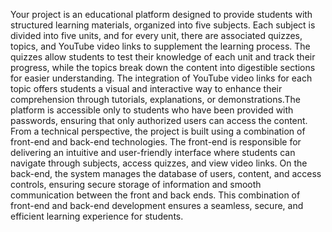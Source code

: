 Your project is an educational platform designed to provide students with structured learning materials, organized into five subjects. Each subject is divided into five units, and for every unit, there are associated quizzes, topics, and YouTube video links to supplement the learning process. The quizzes allow students to test their knowledge of each unit and track their progress, while the topics break down the content into digestible sections for easier understanding. The integration of YouTube video links for each topic offers students a visual and interactive way to enhance their comprehension through tutorials, explanations, or demonstrations.The platform is accessible only to students who have been provided with passwords, ensuring that only authorized users can access the content. From a technical perspective, the project is built using a combination of front-end and back-end technologies. The front-end is responsible for delivering an intuitive and user-friendly interface where students can navigate through subjects, access quizzes, and view video links. On the back-end, the system manages the database of users, content, and access controls, ensuring secure storage of information and smooth communication between the front and back ends. This combination of front-end and back-end development ensures a seamless, secure, and efficient learning experience for students.
